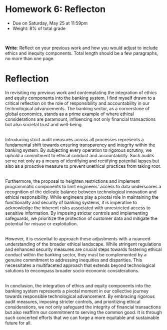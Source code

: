 # Homework 6: Reflecton

- Due on Saturday, May 25 at 11:59pm
- Weight: 8% of total grade

<br>

**Write**: Reflect on your previous work and how you would adjust to include ethics and inequity components. Total length should be a few paragraphs, no more than one page.

#  Reflection   
In revisiting my previous work and contemplating the integration of ethics and equity components into the banking system, I find myself drawn to a critical reflection on the role of responsibility and accountability in our technological advancements. The banking sector, as a cornerstone of global economics, stands as a prime example of where ethical considerations are paramount, influencing not only financial transactions but also societal trust and well-being.   
<br>

Introducing strict audit measures across all processes represents a fundamental shift towards ensuring transparency and integrity within the banking system. By subjecting every operation to rigorous scrutiny, we uphold a commitment to ethical conduct and accountability. Such audits serve not only as a means of identifying and rectifying potential lapses but also as a proactive measure to prevent unethical practices from taking root.   
<br>

Furthermore, the proposal to heighten restrictions and implement programmatic components to limit engineers' access to data underscores a recognition of the delicate balance between technological innovation and ethical responsibility. While engineers play a pivotal role in maintaining the functionality and security of banking systems, it is imperative to acknowledge the inherent risks associated with unrestricted access to sensitive information. By imposing stricter controls and implementing safeguards, we prioritize the protection of customer data and mitigate the potential for misuse or exploitation.   
<br>

However, it is essential to approach these adjustments with a nuanced understanding of the broader ethical landscape. While stringent regulations and enhanced security measures are crucial steps towards fostering ethical conduct within the banking sector, they must be complemented by a genuine commitment to addressing inequities and disparities. This necessitates a multifaceted approach that extends beyond technological solutions to encompass broader socio-economic considerations.   
<br>

In conclusion, the integration of ethics and equity components into the banking system represents a pivotal moment in our collective journey towards responsible technological advancement. By embracing rigorous audit measures, imposing stricter controls, and prioritizing ethical considerations, we not only safeguard the integrity of financial transactions but also reaffirm our commitment to serving the common good. It is through such concerted efforts that we can forge a more equitable and sustainable future for all.
